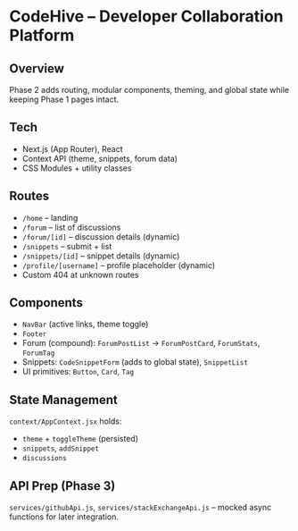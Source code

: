 # CodeHive – Developer Collaboration Platform

## Overview
Phase 2 adds routing, modular components, theming, and global state while keeping Phase 1 pages intact.

## Tech
- Next.js (App Router), React
- Context API (theme, snippets, forum data)
- CSS Modules + utility classes

## Routes
- `/home` – landing
- `/forum` – list of discussions
- `/forum/[id]` – discussion details (dynamic)
- `/snippets` – submit + list
- `/snippets/[id]` – snippet details (dynamic)
- `/profile/[username]` – profile placeholder (dynamic)
- Custom 404 at unknown routes

## Components
- `NavBar` (active links, theme toggle)
- `Footer`
- Forum (compound): `ForumPostList` → `ForumPostCard`, `ForumStats`, `ForumTag`
- Snippets: `CodeSnippetForm` (adds to global state), `SnippetList`
- UI primitives: `Button`, `Card`, `Tag`

## State Management
`context/AppContext.jsx` holds:
- `theme` + `toggleTheme` (persisted)
- `snippets`, `addSnippet`
- `discussions`

## API Prep (Phase 3)
`services/githubApi.js`, `services/stackExchangeApi.js` – mocked async functions for later integration.